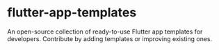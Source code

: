 # flutter-app-templates
An open-source collection of ready-to-use Flutter app templates for developers. Contribute by adding templates or improving existing ones.
